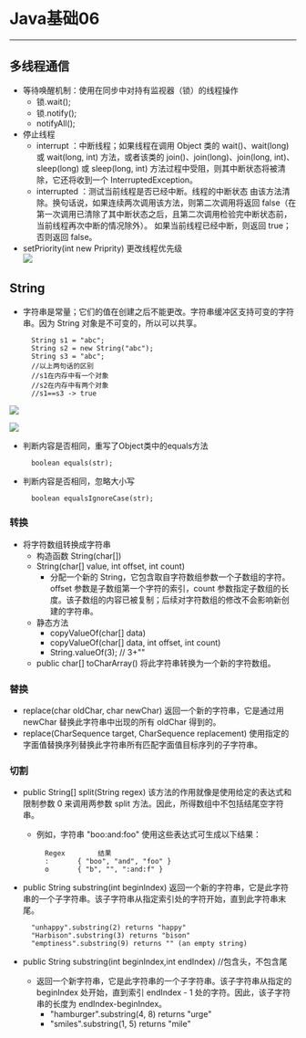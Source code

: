 # Java基础06  
<hr>     

## 多线程通信   
* 等待唤醒机制：使用在同步中对持有监视器（锁）的线程操作
	* 锁.wait();
	* 锁.notify();
	* notifyAll();
* 停止线程
	* interrupt ：中断线程；如果线程在调用 Object 类的 wait()、wait(long) 或 wait(long, int) 方法，或者该类的 join()、join(long)、join(long, int)、sleep(long) 或 sleep(long, int) 方法过程中受阻，则其中断状态将被清除，它还将收到一个 InterruptedException。 
	* interrupted ：测试当前线程是否已经中断。线程的中断状态 由该方法清除。换句话说，如果连续两次调用该方法，则第二次调用将返回 false（在第一次调用已清除了其中断状态之后，且第二次调用检验完中断状态前，当前线程再次中断的情况除外）。 如果当前线程已经中断，则返回 true；否则返回 false。
* setPriority(int new Priprity) 更改线程优先级  
![](https://i.imgur.com/0ykmMPN.jpg)  
  
## String
* 字符串是常量；它们的值在创建之后不能更改。字符串缓冲区支持可变的字符串。因为 String 对象是不可变的，所以可以共享。  

		String s1 = "abc";
		String s2 = new String("abc");
		String s3 = "abc";
		//以上两句话的区别
		//s1在内存中有一个对象
		//s2在内存中有两个对象
		//s1==s3 -> true  

![](https://i.imgur.com/5YoKQmE.jpg)  

![](https://i.imgur.com/XtkznmF.jpg)  
  
* 判断内容是否相同，重写了Object类中的equals方法  
 
		boolean equals(str);

* 判断内容是否相同，忽略大小写  
 
		boolean equalsIgnoreCase(str);
  
### 转换
* 将字符数组转换成字符串
	* 构造函数 String(char[])
	* String(char[] value, int offset, int count) 
		* 分配一个新的 String，它包含取自字符数组参数一个子数组的字符。offset 参数是子数组第一个字符的索引，count 参数指定子数组的长度。该子数组的内容已被复制；后续对字符数组的修改不会影响新创建的字符串。
	* 静态方法 
		* copyValueOf(char[] data)
		* copyValueOf(char[] data, int offset, int count) 
		* String.valueOf(3); // 3+""
	* public char[] toCharArray() 将此字符串转换为一个新的字符数组。

### 替换
* replace(char oldChar, char newChar) 返回一个新的字符串，它是通过用 newChar 替换此字符串中出现的所有 oldChar 得到的。
* replace(CharSequence target, CharSequence replacement) 使用指定的字面值替换序列替换此字符串所有匹配字面值目标序列的子字符串。

### 切割
* public String[] split(String regex) 该方法的作用就像是使用给定的表达式和限制参数 0 来调用两参数 split 方法。因此，所得数组中不包括结尾空字符串。
	* 例如，字符串 "boo:and:foo" 使用这些表达式可生成以下结果：   
	
			Regex        结果  
			:       { "boo", "and", "foo" }   
			o       { "b", "", ":and:f" }   

* public String substring(int beginIndex) 返回一个新的字符串，它是此字符串的一个子字符串。该子字符串从指定索引处的字符开始，直到此字符串末尾。  

		"unhappy".substring(2) returns "happy"
 		"Harbison".substring(3) returns "bison"
 		"emptiness".substring(9) returns "" (an empty string)

* public String substring(int beginIndex,int endIndex)  //包含头，不包含尾
	* 返回一个新字符串，它是此字符串的一个子字符串。该子字符串从指定的 beginIndex 处开始，直到索引 endIndex - 1 处的字符。因此，该子字符串的长度为 endIndex-beginIndex。
		*  "hamburger".substring(4, 8) returns "urge"
		* "smiles".substring(1, 5) returns "mile"

 
